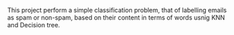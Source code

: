 This project perform a simple classification problem, that of labelling emails as spam or non-spam, based on their content in terms of words usnig KNN and Decision tree.
